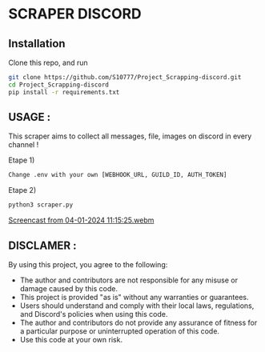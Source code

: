 # SCRAPER DISCORD 

## Installation
Clone this repo, and run

````sh
git clone https://github.com/S10777/Project_Scrapping-discord.git
cd Project_Scrapping-discord
pip install -r requirements.txt
````
## USAGE :
This scraper aims to collect all messages, file, images on discord in every channel !

Etape 1)
````sh
Change .env with your own [WEBHOOK_URL, GUILD_ID, AUTH_TOKEN]
````
Etape 2)
````sh
python3 scraper.py
````
[Screencast from 04-01-2024 11:15:25.webm](https://github.com/S10777/Project_Scrapping-discord/assets/90868531/8efcfed7-743c-45dc-a214-ca4da5a1168b)

## DISCLAMER :

By using this project, you agree to the following:

- The author and contributors are not responsible for any misuse or damage caused by this code.
- This project is provided "as is" without any warranties or guarantees.
- Users should understand and comply with their local laws, regulations, and Discord's policies when using this code.
- The author and contributors do not provide any assurance of fitness for a particular purpose or uninterrupted operation of this code.
- Use this code at your own risk.
